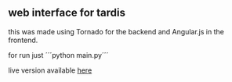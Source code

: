 web interface for tardis
-----------------------

this was made using Tornado for the backend and Angular.js in the frontend.

for run just ´´´python main.py´´´

live version available [here](secret-bastion-7071.herokuapp.com)

